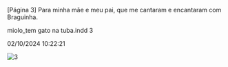 [Página 3]
Para minha mãe e meu pai, que me cantaram
e encantaram com Braguinha.

miolo_tem gato na tuba.indd 3

02/10/2024 10:22:21

![3](./img/page_3-01.jpg)
